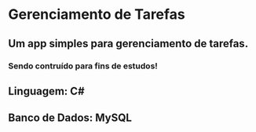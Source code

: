 # Gerenciamento de Tarefas
## Um app simples para gerenciamento de tarefas.

### Sendo contruído para fins de estudos!

## Linguagem: C#
## Banco de Dados: MySQL
